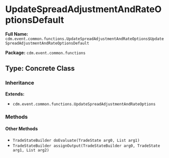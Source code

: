 # UpdateSpreadAdjustmentAndRateOptionsDefault

**Full Name:** `cdm.event.common.functions.UpdateSpreadAdjustmentAndRateOptions$UpdateSpreadAdjustmentAndRateOptionsDefault`

**Package:** `cdm.event.common.functions`

## Type: Concrete Class

### Inheritance

**Extends:**
- `cdm.event.common.functions.UpdateSpreadAdjustmentAndRateOptions`

### Methods

#### Other Methods

- `TradeStateBuilder doEvaluate(TradeState arg0, List arg1)`
- `TradeStateBuilder assignOutput(TradeStateBuilder arg0, TradeState arg1, List arg2)`

